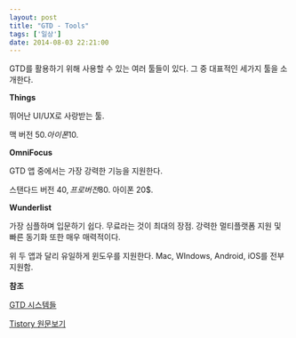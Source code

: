 ```yaml
---
layout: post
title: "GTD - Tools"
tags: ['일상']
date: 2014-08-03 22:21:00
---
```

GTD를 활용하기 위해 사용할 수 있는 여러 툴들이 있다. 그 중 대표적인 세가지 툴을 소개한다.

  


**Things**

뛰어난 UI/UX로 사랑받는 툴. 

맥 버전 50$. 아이폰 10$.

  


**OmniFocus**

GTD 앱 중에서는 가장 강력한 기능을 지원한다. 

스탠다드 버전 40$, 프로 버전 80$. 아이폰 20$.

  


**Wunderlist**

가장 심플하며 입문하기 쉽다. 무료라는 것이 최대의 장점. 강력한 멀티플랫폼 지원 및 빠른 동기화 또한 매우 매력적이다.

위 두 앱과 달리 유일하게 윈도우를 지원한다. Mac, WIndows, Android, iOS를 전부 지원함.

  


  


**참조**

[GTD 시스템들](http://memorecycle.com/wiki/GTD/%EA%B5%AC%ED%98%84%28%EB%94%94%EC%A7%80%ED%84%B8%29?action=show#s-1)


[Tistory 원문보기](http://khanrc.tistory.com/14)
